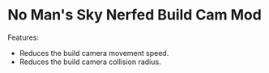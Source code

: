 # No Man's Sky Nerfed Build Cam Mod

Features:
- Reduces the build camera movement speed.
- Reduces the build camera collision radius.
